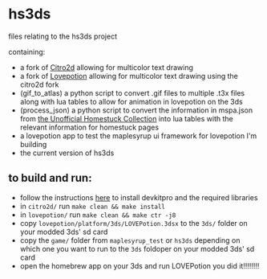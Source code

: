 # hs3ds
files relating to the hs3ds project

containing:
- a fork of [Citro2d](https://github.com/devkitPro/citro2d) allowing for multicolor text drawing
- a fork of [Lovepotion](https://github.com/lovebrew/lovepotion) allowing for multicolor text drawing using the citro2d fork
- (gif_to_atlas) a python script to convert .gif files to multiple .t3x files along with lua tables to allow for animation in lovepotion on the 3ds
- (process_json) a python script to convert the information in mspa.json from [the Unofficial Homestuck Collection](https://bambosh.github.io/unofficial-homestuck-collection/) into lua tables with the relevant information for homestuck pages
- a lovepotion app to test the maplesyrup ui framework for lovepotion I'm building
- the current version of hs3ds

## to build and run:
- follow the instructions [here](https://lovebrew.org/#/building) to install devkitpro and the required libraries 
- in ```citro2d/``` run ```make clean && make install```
- in ```lovepotion/``` run ```make clean && make ctr -j8```
- copy ```lovepotion/platform/3ds/LOVEPotion.3dsx``` to the ```3ds/``` folder on your modded 3ds' sd card
- copy the ```game/``` folder from ```maplesyrup_test``` or ```hs3ds``` depending on which one you want to run to the ```3ds``` foldoper on your modded 3ds' sd card
- open the homebrew app on your 3ds and run LOVEPotion
you did it!!!!!!!!
